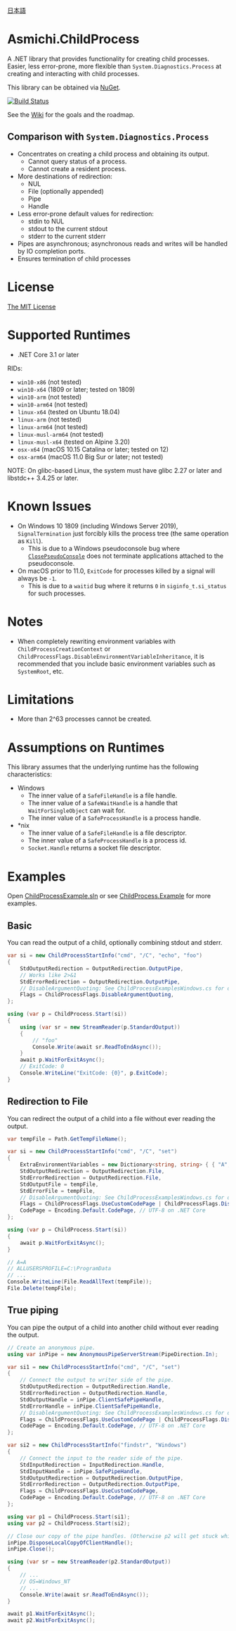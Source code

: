 [日本語](README.ja.md)

# Asmichi.ChildProcess
A .NET library that provides functionality for creating child processes. Easier, less error-prone, more flexible than `System.Diagnostics.Process` at creating and interacting with child processes.

This library can be obtained via [NuGet](https://www.nuget.org/packages/Asmichi.ChildProcess/).

[![Build Status](https://dev.azure.com/asmichi/ChildProcess/_apis/build/status/ChildProcess-CI?branchName=master)](https://dev.azure.com/asmichi/ChildProcess/_build/latest?definitionId=5&branchName=master)

See the [Wiki](https://github.com/asmichi/ChildProcess/wiki) for the goals and the roadmap.

## Comparison with `System.Diagnostics.Process`

- Concentrates on creating a child process and obtaining its output.
    - Cannot query status of a process.
    - Cannot create a resident process.
- More destinations of redirection:
    - NUL
    - File (optionally appended)
    - Pipe
    - Handle
- Less error-prone default values for redirection:
    - stdin to NUL
    - stdout to the current stdout
    - stderr to the current stderr
- Pipes are asynchronous; asynchronous reads and writes will be handled by IO completion ports.
- Ensures termination of child processes

# License

[The MIT License](LICENSE)

# Supported Runtimes

- .NET Core 3.1 or later

RIDs:

- `win10-x86` (not tested)
- `win10-x64` (1809 or later; tested on 1809)
- `win10-arm` (not tested)
- `win10-arm64` (not tested)
- `linux-x64` (tested on Ubuntu 18.04)
- `linux-arm` (not tested)
- `linux-arm64` (not tested)
- `linux-musl-arm64` (not tested)
- `linux-musl-x64` (tested on Alpine 3.20)
- `osx-x64` (macOS 10.15 Catalina or later; tested on 12)
- `osx-arm64` (macOS 11.0 Big Sur or later; not tested)

NOTE: On glibc-based Linux, the system must have glibc 2.27 or later and libstdc++ 3.4.25 or later.

# Known Issues

- On Windows 10 1809 (including Windows Server 2019), `SignalTermination` just forcibly kills the process tree (the same operation as `Kill`).
    - This is due to a Windows pseudoconsole bug where [`ClosePseudoConsole`](https://docs.microsoft.com/en-us/windows/console/closepseudoconsole) does not terminate applications attached to the pseudoconsole.
- On macOS prior to 11.0, `ExitCode` for processes killed by a signal will always be `-1`.
    - This is due to a `waitid` bug where it returns `0` in `siginfo_t.si_status` for such processes.

# Notes

- When completely rewriting environment variables with `ChildProcessCreationContext` or `ChildProcessFlags.DisableEnvironmentVariableInheritance`, it is recommended that you include basic environment variables such as `SystemRoot`, etc.

# Limitations

- More than 2^63 processes cannot be created.

# Assumptions on Runtimes

This library assumes that the underlying runtime has the following characteristics:

- Windows
    - The inner value of a `SafeFileHandle` is a file handle.
    - The inner value of a `SafeWaitHandle` is a handle that `WaitForSingleObject` can wait for.
    - The inner value of a `SafeProcessHandle` is a process handle.
- *nix
    - The inner value of a `SafeFileHandle` is a file descriptor.
    - The inner value of a `SafeProcessHandle` is a process id.
    - `Socket.Handle` returns a socket file descriptor.

# Examples

Open [ChildProcessExample.sln](ChildProcessExample.sln) or see [ChildProcess.Example](src/ChildProcess.Example/) for more examples.

## Basic

You can read the output of a child, optionally combining stdout and stderr.

```cs
var si = new ChildProcessStartInfo("cmd", "/C", "echo", "foo")
{
    StdOutputRedirection = OutputRedirection.OutputPipe,
    // Works like 2>&1
    StdErrorRedirection = OutputRedirection.OutputPipe,
    // DisableArgumentQuoting: See ChildProcessExamplesWindows.cs for details
    Flags = ChildProcessFlags.DisableArgumentQuoting,
};

using (var p = ChildProcess.Start(si))
{
    using (var sr = new StreamReader(p.StandardOutput))
    {
        // "foo"
        Console.Write(await sr.ReadToEndAsync());
    }
    await p.WaitForExitAsync();
    // ExitCode: 0
    Console.WriteLine("ExitCode: {0}", p.ExitCode);
}
```

## Redirection to File

You can redirect the output of a child into a file without ever reading the output.

```cs
var tempFile = Path.GetTempFileName();

var si = new ChildProcessStartInfo("cmd", "/C", "set")
{
    ExtraEnvironmentVariables = new Dictionary<string, string> { { "A", "A" } },
    StdOutputRedirection = OutputRedirection.File,
    StdErrorRedirection = OutputRedirection.File,
    StdOutputFile = tempFile,
    StdErrorFile = tempFile,
    // DisableArgumentQuoting: See ChildProcessExamplesWindows.cs for details
    Flags = ChildProcessFlags.UseCustomCodePage | ChildProcessFlags.DisableArgumentQuoting,
    CodePage = Encoding.Default.CodePage, // UTF-8 on .NET Core
};

using (var p = ChildProcess.Start(si))
{
    await p.WaitForExitAsync();
}

// A=A
// ALLUSERSPROFILE=C:\ProgramData
// ...
Console.WriteLine(File.ReadAllText(tempFile));
File.Delete(tempFile);
```

## True piping

You can pipe the output of a child into another child without ever reading the output.

```cs
// Create an anonymous pipe.
using var inPipe = new AnonymousPipeServerStream(PipeDirection.In);

var si1 = new ChildProcessStartInfo("cmd", "/C", "set")
{
    // Connect the output to writer side of the pipe.
    StdOutputRedirection = OutputRedirection.Handle,
    StdErrorRedirection = OutputRedirection.Handle,
    StdOutputHandle = inPipe.ClientSafePipeHandle,
    StdErrorHandle = inPipe.ClientSafePipeHandle,
    // DisableArgumentQuoting: See ChildProcessExamplesWindows.cs for details
    Flags = ChildProcessFlags.UseCustomCodePage | ChildProcessFlags.DisableArgumentQuoting,
    CodePage = Encoding.Default.CodePage, // UTF-8 on .NET Core
};

var si2 = new ChildProcessStartInfo("findstr", "Windows")
{
    // Connect the input to the reader side of the pipe.
    StdInputRedirection = InputRedirection.Handle,
    StdInputHandle = inPipe.SafePipeHandle,
    StdOutputRedirection = OutputRedirection.OutputPipe,
    StdErrorRedirection = OutputRedirection.OutputPipe,
    Flags = ChildProcessFlags.UseCustomCodePage,
    CodePage = Encoding.Default.CodePage, // UTF-8 on .NET Core
};

using var p1 = ChildProcess.Start(si1);
using var p2 = ChildProcess.Start(si2);

// Close our copy of the pipe handles. (Otherwise p2 will get stuck while reading from the pipe.)
inPipe.DisposeLocalCopyOfClientHandle();
inPipe.Close();

using (var sr = new StreamReader(p2.StandardOutput))
{
    // ...
    // OS=Windows_NT
    // ...
    Console.Write(await sr.ReadToEndAsync());
}

await p1.WaitForExitAsync();
await p2.WaitForExitAsync();
```
